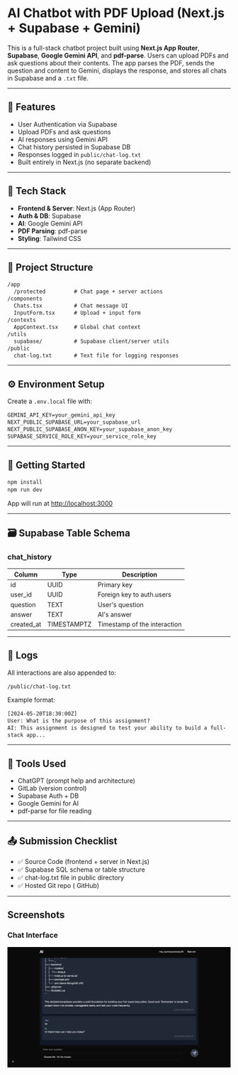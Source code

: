
# AI Chatbot with PDF Upload (Next.js + Supabase + Gemini)

This is a full-stack chatbot project built using **Next.js App Router**, **Supabase**, **Google Gemini API**, and **pdf-parse**. Users can upload PDFs and ask questions about their contents. The app parses the PDF, sends the question and content to Gemini, displays the response, and stores all chats in Supabase and a `.txt` file.

---

## 🔧 Features

- User Authentication via Supabase
- Upload PDFs and ask questions
- AI responses using Gemini API
- Chat history persisted in Supabase DB
- Responses logged in `public/chat-log.txt`
- Built entirely in Next.js (no separate backend)

---

## 🧩 Tech Stack

- **Frontend & Server**: Next.js (App Router)
- **Auth & DB**: Supabase
- **AI**: Google Gemini API
- **PDF Parsing**: pdf-parse
- **Styling**: Tailwind CSS

---

## 📁 Project Structure

```
/app
  /protected         # Chat page + server actions
/components
  Chats.tsx          # Chat message UI
  InputForm.tsx      # Upload + input form
/contexts
  AppContext.tsx     # Global chat context
/utils
  supabase/          # Supabase client/server utils
/public
  chat-log.txt       # Text file for logging responses
```

---

## ⚙️ Environment Setup

Create a `.env.local` file with:

```env
GEMINI_API_KEY=your_gemini_api_key
NEXT_PUBLIC_SUPABASE_URL=your_supabase_url
NEXT_PUBLIC_SUPABASE_ANON_KEY=your_supabase_anon_key
SUPABASE_SERVICE_ROLE_KEY=your_service_role_key
```

---

## 🚀 Getting Started

```bash
npm install
npm run dev
```

App will run at [http://localhost:3000](http://localhost:3000)

---

## 🗃️ Supabase Table Schema

### chat_history

| Column     | Type         | Description                 |
|------------|--------------|-----------------------------|
| id         | UUID         | Primary key                 |
| user_id    | UUID         | Foreign key to auth.users   |
| question   | TEXT         | User's question             |
| answer     | TEXT         | AI's answer                 |
| created_at | TIMESTAMPTZ  | Timestamp of the interaction|

---

## 📝 Logs

All interactions are also appended to:

```bash
/public/chat-log.txt
```

Example format:

```
[2024-05-20T18:30:00Z]
User: What is the purpose of this assignment?
AI: This assignment is designed to test your ability to build a full-stack app...
```

---

## 🧪 Tools Used

- ChatGPT (prompt help and architecture)
- GitLab (version control)
- Supabase Auth + DB
- Google Gemini for AI
- pdf-parse for file reading

---

## 📤 Submission Checklist

- ✅ Source Code (frontend + server in Next.js)
- ✅ Supabase SQL schema or table structure
- ✅ chat-log.txt file in public directory
- ✅ Hosted Git repo ( GitHub)

---

## Screenshots

### Chat Interface
![Chat UI Screenshot](./public/ui.png)




